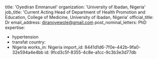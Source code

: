 title: 'Oyediran Emmanuel'
organization: 'University of Ibadan, Nigeria'
job_title: 'Current Acting Head of Department of Health Promotion and Education, College of Medicine, University of Ibadan, Nigeria'
official_title: Dr
email_address: diranoyewole@gmail.com
post_nominal_letters: PhD
expertise:
  - hypertension
  - transfat
country:
  - Nigeria
works_in: Nigeria
import_id: 8441d1d6-7f0e-442b-9fa0-32e594a4e4bb
id: 9fcd3c5f-8355-4c8e-a1cc-9c3b3e3d77db

